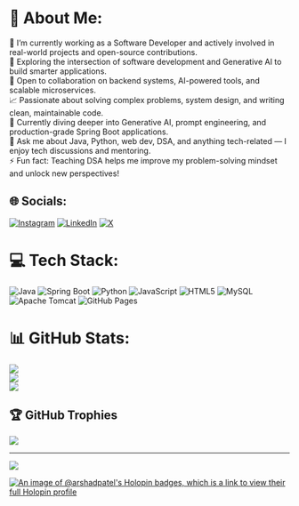 # 💫 About Me:
🔭 I’m currently working as a Software Developer and actively involved in real-world projects and open-source contributions.<br>
🧠 Exploring the intersection of software development and Generative AI to build smarter applications.<br>
🤝 Open to collaboration on backend systems, AI-powered tools, and scalable microservices.<br>
📈 Passionate about solving complex problems, system design, and writing clean, maintainable code.<br>
🌱 Currently diving deeper into Generative AI, prompt engineering, and production-grade Spring Boot applications.<br>
💬 Ask me about Java, Python, web dev, DSA, and anything tech-related — I enjoy tech discussions and mentoring.<br>
⚡ Fun fact: Teaching DSA helps me improve my problem-solving mindset and unlock new perspectives!

## 🌐 Socials:
[![Instagram](https://img.shields.io/badge/Instagram-%23E4405F.svg?logo=Instagram&logoColor=white)](https://instagram.com/arshadpatel04) 
[![LinkedIn](https://img.shields.io/badge/LinkedIn-%230077B5.svg?logo=linkedin&logoColor=white)](https://linkedin.com/in/arshad-patel) 
[![X](https://img.shields.io/badge/X-black.svg?logo=X&logoColor=white)](https://x.com/arshadpatel04) 

# 💻 Tech Stack:
![Java](https://img.shields.io/badge/java-%23ED8B00.svg?style=for-the-badge&logo=openjdk&logoColor=white) 
![Spring Boot](https://img.shields.io/badge/Spring%20Boot-6DB33F.svg?style=for-the-badge&logo=spring-boot&logoColor=white)
![Python](https://img.shields.io/badge/python-3670A0?style=for-the-badge&logo=python&logoColor=ffdd54) 
![JavaScript](https://img.shields.io/badge/javascript-%23323330.svg?style=for-the-badge&logo=javascript&logoColor=%23F7DF1E) 
![HTML5](https://img.shields.io/badge/html5-%23E34F26.svg?style=for-the-badge&logo=html5&logoColor=white) 
![MySQL](https://img.shields.io/badge/mysql-4479A1.svg?style=for-the-badge&logo=mysql&logoColor=white) 
![Apache Tomcat](https://img.shields.io/badge/apache%20tomcat-%23F8DC75.svg?style=for-the-badge&logo=apache-tomcat&logoColor=black) 
![GitHub Pages](https://img.shields.io/badge/github%20pages-121013?style=for-the-badge&logo=github&logoColor=white)

# 📊 GitHub Stats:
![](https://github-readme-stats.vercel.app/api?username=arshadpatel&theme=dark&hide_border=false&include_all_commits=true&count_private=false)<br/>
![](https://github-readme-streak-stats.herokuapp.com/?user=arshadpatel&theme=dark&hide_border=false)<br/>
![](https://github-readme-stats.vercel.app/api/top-langs/?username=arshadpatel&theme=dark&hide_border=false&include_all_commits=true&count_private=false&layout=compact)

## 🏆 GitHub Trophies
![](https://github-profile-trophy.vercel.app/?username=arshadpatel&theme=radical&no-frame=false&no-bg=false&margin-w=4)

---
[![](https://visitcount.itsvg.in/api?id=arshadpatel&icon=0&color=0)](https://visitcount.itsvg.in)

<!-- Proudly created with GPRM ( https://gprm.itsvg.in ) -->

[![An image of @arshadpatel's Holopin badges, which is a link to view their full Holopin profile](https://holopin.me/arshadpatel)](https://holopin.io/@arshadpatel)
